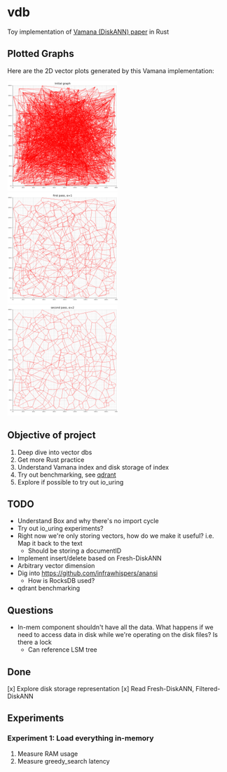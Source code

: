 # vdb

Toy implementation of [Vamana (DiskANN) paper](https://proceedings.neurips.cc/paper/2019/file/09853c7fb1d3f8ee67a61b6bf4a7f8e6-Paper.pdf) in Rust

## Plotted Graphs

Here are the 2D vector plots generated by this Vamana implementation:

<img src="static/graph-initial.png" alt="Initial Graph" width="50%">

<img src="static/graph-1.png" alt="First Pass, α=1" width="50%">

<img src="static/graph-2.png" alt="Second Pass, α=2" width="50%">

## Objective of project

1. Deep dive into vector dbs
2. Get more Rust practice
3. Understand Vamana index and disk storage of index
4. Try out benchmarking, see [qdrant](https://qdrant.tech/benchmarks/)
5. Explore if possible to try out io_uring

## TODO

- Understand Box and why there's no import cycle
- Try out io_uring experiments?
- Right now we're only storing vectors, how do we make it useful? i.e. Map it back to the text
  - Should be storing a documentID
- Implement insert/delete based on Fresh-DiskANN
- Arbitrary vector dimension
- Dig into <https://github.com/infrawhispers/anansi>
  - How is RocksDB used?
- qdrant benchmarking

## Questions

- In-mem component shouldn't have all the data. What happens if we need to access data in disk while we're operating on the disk files? Is there a lock
  - Can reference LSM tree
  
## Done

[x] Explore disk storage representation
[x] Read Fresh-DiskANN, Filtered-DiskANN

## Experiments

### Experiment 1: Load everything in-memory

1. Measure RAM usage
2. Measure greedy_search latency
